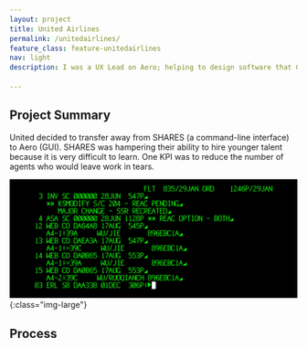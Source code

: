 ```yaml
---
layout: project
title: United Airlines
permalink: /unitedairlines/
feature_class: feature-unitedairlines
nav: light
description: I was a UX Lead on Aero; helping to design software that Gate Agents use to manage their flights all around the world.

---
```


## Project Summary

United decided to transfer away from SHARES (a command-line interface) to Aero (GUI). SHARES was hampering their ability to hire younger talent because it is very difficult to learn. One KPI was to reduce the number of agents who would leave work in tears.

![SHARES interface](/assets/images/projects/unitedairlines-SHARES.jpg){:class="img-large"}

## Process
